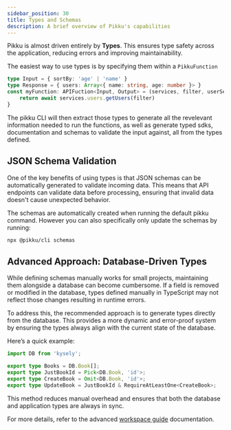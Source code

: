 ```yaml
---
sidebar_position: 30
title: Types and Schemas
description: A brief overview of Pikku's capabilities
---
```


Pikku is almost driven entirely by **Types**. This ensures type safety across the application, reducing errors and improving maintainability.

The easiest way to use types is by specifying them within a `PikkuFunction`

```typescript
type Input = { sortBy: 'age' | 'name' }
type Response = { users: Array<{ name: string, age: number }> }
const myFunction: APIFuction<Input, Output> = (services, filter, userSession) => {
    return await services.users.getUsers(filter)
}
```

The pikku CLI will then extract those types to generate all the revelevant information needed to run the functions, as well as generate typed sdks, documentation and schemas to validate the input against, all from the types defined.

## JSON Schema Validation

One of the key benefits of using types is that JSON schemas can be automatically generated to validate incoming data. This means that API endpoints can validate data before processing, ensuring that invalid data doesn't cause unexpected behavior.

The schemas are automatically created when running the default pikku command. However you can also specifically only update the schemas by running:

```bash npm2yarn
npx @pikku/cli schemas
```

## Advanced Approach: Database-Driven Types

While defining schemas manually works for small projects, maintaining them alongside a database can become cumbersome. If a field is removed or modified in the database, types defined manually in TypeScript may not reflect those changes resulting in runtime errors.

To address this, the recommended approach is to generate types directly from the database. This provides a more dynamic and error-proof system by ensuring the types always align with the current state of the database.

Here’s a quick example:

```typescript title="Database Types" 
import DB from 'kysely';

export type Books = DB.Book[];
export type JustBookId = Pick<DB.Book, 'id'>;
export type CreateBook = Omit<DB.Book, 'id'>;
export type UpdateBook = JustBookId & RequireAtLeastOne<CreateBook>;
```

This method reduces manual overhead and ensures that both the database and application types are always in sync.

For more details, refer to the advanced [workspace guide](/docs/guides/yarn-workspaces.md) documentation.